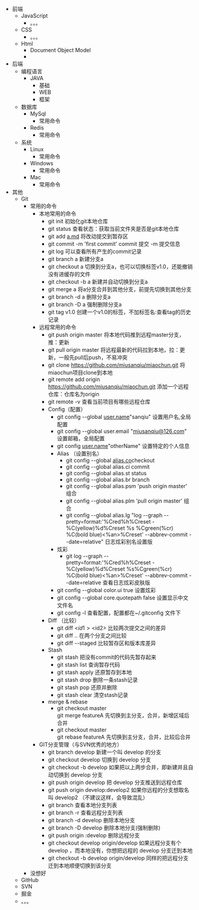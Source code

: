 - 前端
  - JavaScript
    - 。。。
  - CSS
    - 。。。
  - Html
    - Document Object Model
    - ​
- 后端
  - 编程语言
    - JAVA
      - 基础
      - WEB
      - 框架
  - 数据库
    - MySql
      - 常用命令
    - Redis
      - 常用命令
  - 系统
    - Linux
      - 常用命令
    - Windows
      - 常用命令
    - Mac
      - 常用命令
- 其他
  - Git
    - 常用的命令
      - 本地常用的命令
        - git init
          初始化git本地仓库
        - git status
          查看状态：获取当前文件夹是否是git本地仓库
        - git add [a.md](http://a.md)
          将改动提交到暂存区
        - git commit -m 'first commit'
          commit 提交 -m 提交信息
        - git log
          可以查看所有产生的commit记录
        - git branch a
          新建分支a
        - git checkout a
          切换到分支a，也可以切换标签v1.0，还能撤销没有进缓存的文件
        - git checkout -b a
          新建并自动切换到分支a
        - git merge a
          将a分支合并到其他分支，前提先切换到其他分支
        - git branch -d a
          删除分支a
        - git branch -D a
          强制删除分支a
        - git tag v1.0
          创建一个v1.0的标签，不加标签名:查看tag的历史记录
      - 远程常用的命令
        - git push origin master
          将本地代码推到远程master分支，推：更新
        - git pull origin master
          将远程最新的代码拉到本地，拉：更新，一般先pull后push，不易冲突
        - git clone <https://github.com/miusanqiu/miaochun.git>
          将miaochun项目clone到本地
        - git remote add origin <https://github.com/miusanqiu/miaochun.git>
          添加一个远程仓库：仓库名为origin
        - git remote -v
          查看当前项目有哪些远程仓库
        - Config（配置）
          - git config --global [user.name](http://user.name)"sanqiu"
            设置用户名,全局配置
          - git config --global user.email "miusanqiu@126.com"
            设置邮箱，全局配置
          - git config [user.name](http://user.name)"otherName"
            设置特定的个人信息
          - Alias （设置别名）
            - git config --global [alias.co](http://alias.co)checkout
            - git config --global alias.ci commit
            - git config --global alias.st status
            - git config --global alias.br branch
            - git config --global alias.psm 'push origin master'
              组合
            - git config --global alias.plm 'pull origin master'
              组合
            - git config --global alias.lg "log --graph --pretty=format:'%Cred%h%Creset -%C(yellow)%d%Creset %s %Cgreen(%cr) %C(bold blue)<%an>%Creset' --abbrev-commit --date=relative"
              日志炫彩别名设置版
          - 炫彩
            - git log --graph --pretty=format:'%Cred%h%Creset -%C(yellow)%d%Creset %s%Cgreen(%cr) %C(bold blue)<%an>%Creset' --abbrev-commit --date=relative
              查看日志炫彩皮肤版
          - git config --global color.ui true
            设置炫彩
          - git config --global core.quotepath false
            设置显示中文文件名
          - git config -l
            查看配置，配置都在~/.gitconfig 文件下
        - Diff （比较）
          - git diff <$id1> <$id2>
            比较两次提交之间的差异
          - git diff <branch1>..<branch2>
            在两个分支之间比较
          - git diff --staged
            比较暂存区和版本库差异
        - Stash
          - git stash
            把没有commit的代码先暂存起来
          - git stash list
            查询暂存代码
          - git stash apply
            还原暂存到本地
          - git stash drop
            删除一条stash记录
          - git stash pop
            还原并删除
          - git stash clear
            清空stash记录
        - merge & rebase
          - git checkout master <br> git merge featureA
            先切换到主分支，合并，新增区域后合并
          - git checkout master <br> git rebase featureA
            先切换到主分支，合并，比较后合并
      - GIT分支管理（与SVN优秀的地方）
        - git branch develop
          新建一个叫 develop 的分支
        - git checkout develop
          切换到 develop 分支
        - git checkout -b develop
          如果把以上两步合并，即新建并且自动切换到 develop 分支
        - git push origin develop
          把 develop 分支推送到远程仓库
        - git push origin develop:develop2
          如果你远程的分支想取名叫 develop2 （不建议这样，会导致混乱）
        - git branch
          查看本地分支列表
        - git branch -r
          查看远程分支列表
        - git branch -d develop
          删除本地分支
        - git branch -D develop
          删除本地分支(强制删除)
        - git push origin :develop
          删除远程分支
        - git checkout develop origin/develop
          如果远程分支有个 develop ，而本地没有，你想把远程的 develop 分支迁到本地
        - git checkout -b develop origin/develop
          同样的把远程分支迁到本地顺便切换到该分支
    - 没想好
  - GitHub
  - SVN
  - 掘金
  - 。。。